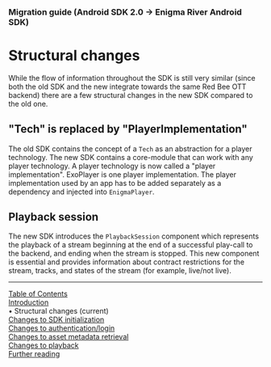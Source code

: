 <!--
SPDX-FileCopyrightText: 2024 Red Bee Media Ltd <https://www.redbeemedia.com/>

SPDX-License-Identifier: MIT
-->

### Migration guide (Android SDK 2.0 -> Enigma River Android SDK)
# Structural changes
While the flow of information throughout the SDK is still very similar (since both the old SDK and
the new integrate towards the same Red Bee OTT backend) there are a few structural changes in the
new SDK compared to the old one.

## "Tech" is replaced by "PlayerImplementation"

The old SDK contains the concept of a `Tech` as an abstraction for a player technology. The new SDK
contains a core-module that can work with any player technology. A player technology is now called
a "player implementation". ExoPlayer is one player implementation. The player implementation used
by an app has to be added separately as a dependency and injected into `EnigmaPlayer`.

## Playback session

The new SDK introduces the `PlaybackSession` component which represents the playback of a stream
beginning at the end of a successful play-call to the backend, and ending when the stream is stopped.
This new component is essential and provides information about contract restrictions for the stream,
tracks, and states of the stream (for example, live/not live).



___
[Table of Contents](../index.md)<br/>
[Introduction](introduction.md)<br/>
&bull; Structural changes (current)<br/>
[Changes to SDK initialization](sdk_initialization.md)<br/>
[Changes to authentication/login](login.md)<br/>
[Changes to asset metadata retrieval](asset_metadata.md)<br/>
[Changes to playback](playback.md)<br/>
[Further reading](further_reading.md)<br/>
